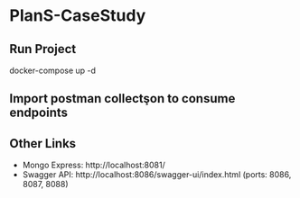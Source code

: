 # PlanS-CaseStudy

## Run Project

docker-compose up -d

## Import postman collectşon to consume endpoints

## Other Links

- Mongo Express: http://localhost:8081/
- Swagger API: http://localhost:8086/swagger-ui/index.html (ports: 8086, 8087, 8088)
